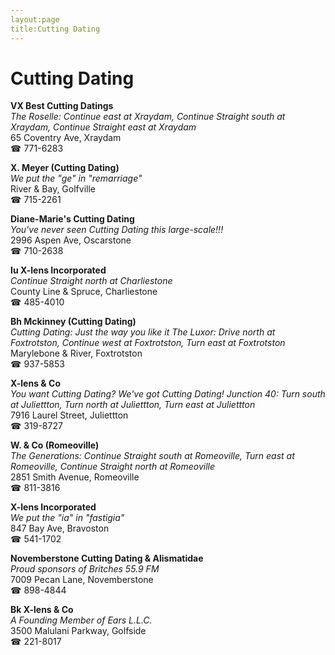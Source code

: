 ```yaml
---
layout:page
title:Cutting Dating
---
```

# Cutting Dating

**VX Best Cutting Datings**  
_The Roselle: Continue east at Xraydam, Continue Straight south at Xraydam, Continue Straight east at Xraydam_  
65 Coventry Ave, Xraydam  
☎ 771-6283



**X. Meyer (Cutting Dating)**  
_We put the "ge" in "remarriage"_  
River & Bay, Golfville  
☎ 715-2261



**Diane-Marie's Cutting Dating**  
_You've never seen Cutting Dating this large-scale!!!_  
2996 Aspen Ave, Oscarstone  
☎ 710-2638



**Iu X-lens Incorporated**  
_Continue Straight north at Charliestone_  
County Line & Spruce, Charliestone  
☎ 485-4010



**Bh Mckinney (Cutting Dating)**  
_Cutting Dating: Just the way you like it 
The Luxor: Drive north at Foxtrotston, Continue west at Foxtrotston, Turn east at Foxtrotston_  
Marylebone & River, Foxtrotston  
☎ 937-5853



**X-lens & Co**  
_You want Cutting Dating? We've got Cutting Dating! 
Junction 40: Turn south at Juliettton, Turn north at Juliettton, Turn east at Juliettton_  
7916 Laurel Street, Juliettton  
☎ 319-8727



**W. & Co (Romeoville)**  
_The Generations: Continue Straight south at Romeoville, Turn east at Romeoville, Continue Straight north at Romeoville_  
2851 Smith Avenue, Romeoville  
☎ 811-3816



**X-lens Incorporated**  
_We put the "ia" in "fastigia"_  
847 Bay Ave, Bravoston  
☎ 541-1702



**Novemberstone Cutting Dating & Alismatidae**  
_Proud sponsors of Britches 55.9 FM_  
7009 Pecan Lane, Novemberstone  
☎ 898-4844



**Bk X-lens & Co**  
_A Founding Member of Ears L.L.C._  
3500 Malulani Parkway, Golfside  
☎ 221-8017



